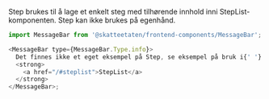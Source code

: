Step brukes til å lage et enkelt steg med tilhørende innhold inni StepList-komponenten. Step kan ikke brukes på egenhånd.

```js noeditor
import MessageBar from '@skatteetaten/frontend-components/MessageBar';

<MessageBar type={MessageBar.Type.info}>
  Det finnes ikke et eget eksempel på Step, se eksempel på bruk i{' '}
  <strong>
    <a href="/#steplist">StepList</a>
  </strong>
</MessageBar>;
```
